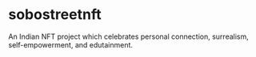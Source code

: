 # sobostreetnft
An Indian NFT project which celebrates personal connection, surrealism, self-empowerment, and edutainment.
